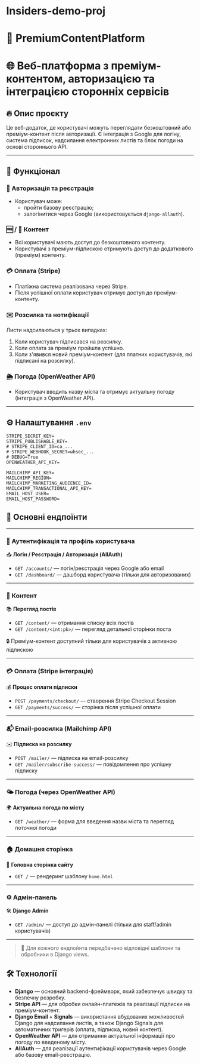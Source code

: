 # Insiders-demo-proj

# 🧠 PremiumContentPlatform

# 🌐 Веб-платформа з преміум-контентом, авторизацією та інтеграцією сторонніх сервісів

## 🔥 Опис проєкту

Це веб-додаток, де користувачі можуть переглядати безкоштовний або преміум-контент після авторизації.
Є інтеграція з Google для логіну, система підписок, надсилання електронних листів та блок погоди на основі стороннього API.

---

## 🎯 Функціонал

### 🔐 Авторизація та реєстрація
- Користувач може:
  - пройти базову реєстрацію;
  - залогінитися через Google (використовується `django-allauth`).

### 🆓 / 💎 Контент
- Всі користувачі мають доступ до безкоштовного контенту.
- Користувачі з преміум-підпискою отримують доступ до додаткового (преміум) контенту.

### 💳 Оплата (Stripe)
- Платіжна система реалізована через Stripe.
- Після успішної оплати користувач отримує доступ до преміум-контенту.

### ✉️ Розсилка та нотифікації
Листи надсилаються у трьох випадках:
1. Коли користувач підписався на розсилку.
2. Коли оплата за преміум пройшла успішно.
3. Коли з'явився новий преміум-контент (для платних користувачів, які підписані на розсилку).

### 🌦️ Погода (OpenWeather API)
- Користувач вводить назву міста та отримує актуальну погоду (інтеграція з OpenWeather API).

---

## ⚙️ Налаштування `.env`

```env
STRIPE_SECRET_KEY=
STRIPE_PUBLISHABLE_KEY=
# STRIPE_CLIENT_ID=ca_...
# STRIPE_WEBHOOK_SECRET=whsec_...
# DEBUG=True
OPENWEATHER_API_KEY=

MAILCHIMP_API_KEY=
MAILCHIMP_REGION=
MAILCHIMP_MARKETING_AUDIENCE_ID=
MAILCHIMP_TRANSACTIONAL_API_KEY=
EMAIL_HOST_USER=
EMAIL_HOST_PASSWORD=
```
## 📌 Основні ендпоїнти

---

### 🔐 Аутентифікація та профіль користувача

📥 **Логін / Реєстрація / Авторизація (AllAuth)**  
- `GET /accounts/` — логін/реєстрація через Google або email  
- `GET /dashboard/` — дашборд користувача (тільки для авторизованих)

---

### 📖 Контент

📚 **Перегляд постів**  
- `GET /content/` — отримання списку всіх постів  
- `GET /content/<int:pk>/` — перегляд детальної сторінки поста  

🔒 Преміум-контент доступний тільки для користувачів з активною підпискою

---

### 💳 Оплата (Stripe інтеграція)

💰 **Процес оплати підписки**  
- `POST /payments/checkout/` — створення Stripe Checkout Session  
- `GET /payments/success/` — сторінка після успішної оплати

---

### 📬 Email-розсилка (Mailchimp API)

✉️ **Підписка на розсилку**  
- `POST /mailer/` — підписка на email-розсилку  
- `GET /mailer/subscribe-success/` — повідомлення про успішну підписку

---

### 🌤️ Погода (через OpenWeather API)

🌍 **Актуальна погода по місту**  
- `GET /weather/` — форма для введення назви міста та перегляд поточної погоди

---

### 🏠 Домашня сторінка

🏡 **Головна сторінка сайту**  
- `GET /` — рендеринг шаблону `home.html`

---

### ⚙️ Адмін-панель

🛠️ **Django Admin**  
- `GET /admin/` — доступ до адмін-панелі (тільки для staff/admin користувачів)

---

> 📝 Для кожного ендпойнта передбачено відповідні шаблони та обробники в Django views.

## 🛠️ Технології

- **Django** — основний backend-фреймворк, який забезпечує швидку та безпечну розробку.
- **Stripe API** — для обробки онлайн-платежів та реалізації підписки на преміум-контент.
- **Django Email + Signals** — використання вбудованих можливостей Django для надсилання листів, а також Django Signals для автоматичних тригерів (оплата, підписка, новий контент).
- **OpenWeather API** — для отримання актуальної інформації про погоду по введеному місту.
- **AllAuth** — для реалізації аутентифікації користувачів через Google або базову email-реєстрацію.